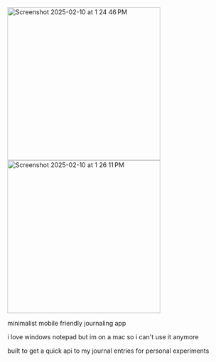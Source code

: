 <img width="344" alt="Screenshot 2025-02-10 at 1 24 46 PM" src="https://github.com/user-attachments/assets/f540d835-284f-4e34-9e19-8649810e43e0" />
<img width="344" alt="Screenshot 2025-02-10 at 1 26 11 PM" src="https://github.com/user-attachments/assets/33217f9b-9dc1-4089-9e45-e3d1943545a7" />

minimalist mobile friendly journaling app

i love windows notepad but im on a mac so i can't use it anymore

built to get a quick api to my journal entries for personal experiments
